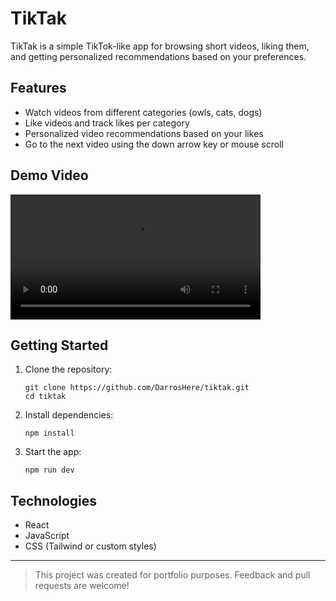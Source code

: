 # TikTak

TikTak is a simple TikTok-like app for browsing short videos, liking them, and getting personalized recommendations based on your preferences.

## Features

- Watch videos from different categories (owls, cats, dogs)
- Like videos and track likes per category
- Personalized video recommendations based on your likes
- Go to the next video using the down arrow key or mouse scroll

## Demo Video

[<video src="./public/videos/Desktop.mp4" controls width="400"></video>](https://github.com/user-attachments/assets/7d131590-5407-493d-9fe4-762b00ae0c3a)

## Getting Started

1. Clone the repository:
   ```
   git clone https://github.com/DarrosHere/tiktak.git
   cd tiktak
   ```
2. Install dependencies:
   ```
   npm install
   ```
3. Start the app:
   ```
   npm run dev
   ```


## Technologies

- React
- JavaScript
- CSS (Tailwind or custom styles)


---

> This project was created for portfolio purposes. Feedback and pull requests are welcome!
